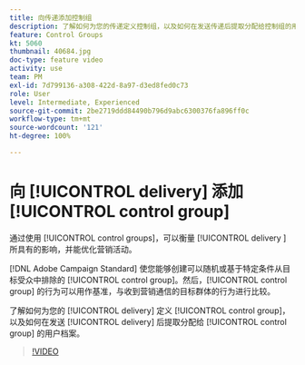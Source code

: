 ```yaml
---
title: 向传递添加控制组
description: 了解如何为您的传递定义控制组，以及如何在发送传递后提取分配给控制组的用户档案。
feature: Control Groups
kt: 5060
thumbnail: 40684.jpg
doc-type: feature video
activity: use
team: PM
exl-id: 7d799136-a308-422d-8a97-d3ed8fed0c73
role: User
level: Intermediate, Experienced
source-git-commit: 2be2719ddd84490b796d9abc6300376fa896ff0c
workflow-type: tm+mt
source-wordcount: '121'
ht-degree: 100%

---
```


# 向 [!UICONTROL delivery] 添加 [!UICONTROL control group]

通过使用 [!UICONTROL control groups]，可以衡量 [!UICONTROL delivery ] 所具有的影响，并能优化营销活动。

[!DNL Adobe Campaign Standard] 使您能够创建可以随机或基于特定条件从目标受众中排除的 [!UICONTROL control group]。然后，[!UICONTROL control group] 的行为可以用作基准，与收到营销通信的目标群体的行为进行比较。

了解如何为您的 [!UICONTROL delivery] 定义 [!UICONTROL control group]，以及如何在发送 [!UICONTROL delivery] 后提取分配给 [!UICONTROL control group] 的用户档案。

>[!VIDEO](https://video.tv.adobe.com/v/40684?quality=12)

